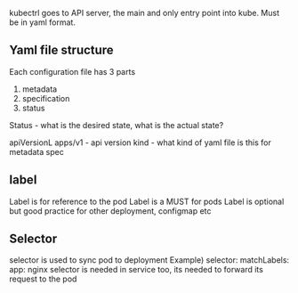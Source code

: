

kubectrl goes to API server, the main and only entry point into kube.
Must be in yaml format.

## Yaml file structure

Each configuration file has 3 parts
1) metadata
2) specification
3) status

Status - what is the desired state, what is the actual state?


apiVersionL apps/v1 - api version
kind - what kind of yaml file is this for
metadata 
spec


## label 
Label is for reference to the pod
Label is a MUST for pods
Label is optional but good practice for other deployment, configmap etc

## Selector
selector is used to sync pod to deployment
Example)
selector:
    matchLabels:
        app: nginx
selector is needed in service too, its needed to forward its request to the pod